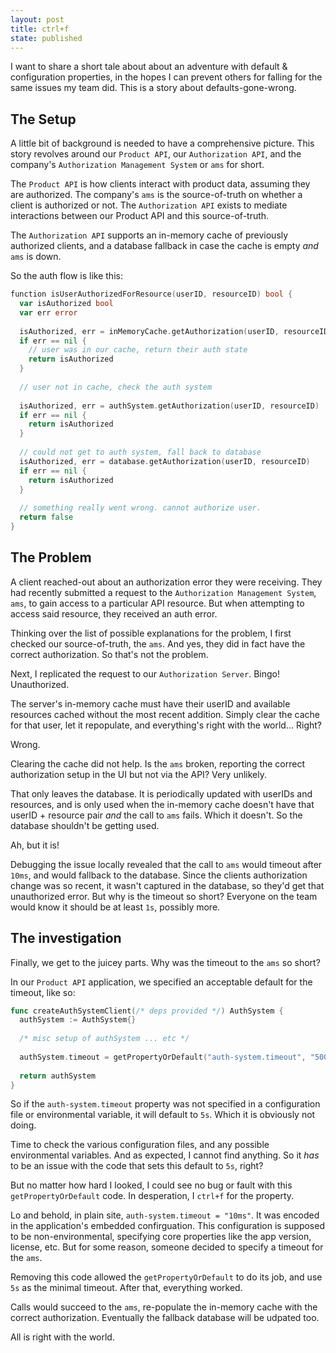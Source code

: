 ```yaml
---
layout: post
title: ctrl+f
state: published
---
```

I want to share a short tale about about an adventure with default & configuration properties, in the
hopes I can prevent others for falling for the same issues my team did. This is a story about defaults-gone-wrong.

## The Setup

A little bit of background is needed to have a comprehensive picture. This story revolves around our `Product API`,
our `Authorization API`, and the company's `Authorization Management System` or `ams` for short.

The `Product API` is how clients interact with product data, assuming they are authorized.
The company's `ams` is the source-of-truth on whether a client is authorized or not. The `Authorization API` exists
to mediate interactions between our Product API and this source-of-truth.


The `Authorization API` supports an in-memory cache of previously authorized clients, and a database fallback in case 
the cache is empty _and_ `ams` is down.

So the auth flow is like this:

```go
function isUserAuthorizedForResource(userID, resourceID) bool {
  var isAuthorized bool
  var err error
  
  isAuthorized, err = inMemoryCache.getAuthorization(userID, resourceID)
  if err == nil {
    // user was in our cache, return their auth state
    return isAuthorized
  }
  
  // user not in cache, check the auth system
  
  isAuthorized, err = authSystem.getAuthorization(userID, resourceID)
  if err == nil {
    return isAuthorized
  }
  
  // could not get to auth system, fall back to database
  isAuthorized, err = database.getAuthorization(userID, resourceID)
  if err == nil {
    return isAuthorized
  }
  
  // something really went wrong. cannot authorize user.
  return false
}
```

## The Problem

A client reached-out about an authorization error they were receiving. They had recently submitted a request to the
`Authorization Management System`, `ams`, to gain access to a particular API resource. But when attempting to access
said resource, they received an auth error.

Thinking over the list of possible explanations for the problem, I first checked our source-of-truth, the `ams`. And yes, they did in fact have the correct authorization. So that's not the problem.

Next, I replicated the request to our `Authorization Server`. Bingo! Unauthorized.

The server's in-memory cache must have their userID and available resources cached without the most recent addition. Simply
clear the cache for that user, let it repopulate, and everything's right with the world... Right?

Wrong.

Clearing the cache did not help. Is the `ams` broken, reporting the correct authorization setup in the UI but not via the API?
Very unlikely.

That only leaves the database. It is periodically updated with userIDs and resources, and is only used when the in-memory
cache doesn't have that userID + resource pair _and_ the call to `ams` fails. Which it doesn't. So the database shouldn't
be getting used.

Ah, but it is!

Debugging the issue locally revealed that the call to `ams` would timeout after `10ms`, and would fallback to the database. Since the clients authorization change was so recent, it wasn't captured in the database, so they'd get that
unauthorized error. But why is the timeout so short? Everyone on the team would know it should be at least `1s`,
possibly more.

## The investigation

Finally, we get to the juicey parts. Why was the timeout to the `ams` so short?

In our `Product API` application, we specified an acceptable default for the timeout, like so:

```go
func createAuthSystemClient(/* deps provided */) AuthSystem {
  authSystem := AuthSystem{}
  
  /* misc setup of authSystem ... etc */
  
  authSystem.timeout = getPropertyOrDefault("auth-system.timeout", "5000")
  
  return authSystem
}
```

So if the `auth-system.timeout` property was not specified in a configuration file or environmental variable, it will
default to `5s`. Which it is obviously not doing.

Time to check the various configuration files, and any possible environmental variables. And as expected, I cannot
find anything. So it _has_ to be an issue with the code that sets this default to `5s`, right?

But no matter how hard I looked, I could see no bug or fault with this `getPropertyOrDefault` code. In desperation, I
`ctrl+f` for the property.

Lo and behold, in plain site, `auth-system.timeout = "10ms"`. It was encoded in the application's embedded confirguation. This
configuration is supposed to be non-environmental, specifying core properties like the app version, license, etc. But for
some reason, someone decided to specify a timeout for the `ams`.

Removing this code allowed the `getPropertyOrDefault` to do its job, and use `5s` as the minimal timeout. After that,
everything worked.

Calls would succeed to the `ams`, re-populate the in-memory cache with the correct authorization. Eventually the
fallback database will be udpated too.

All is right with the world.
